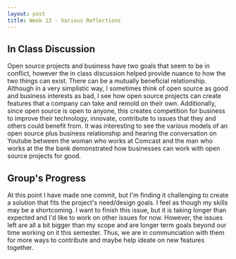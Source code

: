 ```yaml
---
layout: post
title: Week 13 - Various Reflections
---
```


## **In Class Discussion**

Open source projects and business have two goals that seem to be in conflict, however the in class discussion helped provide nuance to how the two things can exist. There can be a mutually beneficial relationship. Although in a very simplistic way,<!--more-->  I sometimes think of open source as good and business interests as bad, I see how open source projects can create features that a company can take and remold on their own. Additionally, since open source is open to anyone, this creates competition for business to improve their technology, innovate, contribute to issues that they and others could benefit from. It was interesting to see the various models of an open source plus business relationship and hearing the conversation on Youtube between the woman who works at Comcast and the man who works at the the bank demonstrated how businesses can work with open source projects for good. 

## **Group's Progress**

At this point I have made one commit, but I'm finding it challenging to create a solution that fits the project's need/design goals. I feel as though my skills may be a shortcoming. I want to finish this issue, but it is taking longer than expected and I'd like to work on other issues for now. However, the issues left are all a bit bigger than my scope and are longer term goals beyond our time working on it this semester. Thus, we are in communciation with them for more ways to contribute and maybe help ideate on new features together.